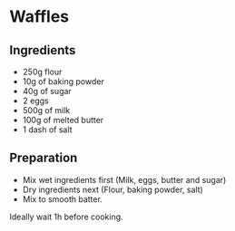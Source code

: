 # Waffles

## Ingredients
- 250g flour
- 10g of baking powder
- 40g of sugar
- 2 eggs
- 500g of milk
- 100g of melted butter
- 1 dash of salt

## Preparation

- Mix wet ingredients first (Milk, eggs, butter and sugar)
- Dry ingredients next (Flour, baking powder, salt)
- Mix to smooth batter.

Ideally wait 1h before cooking.
